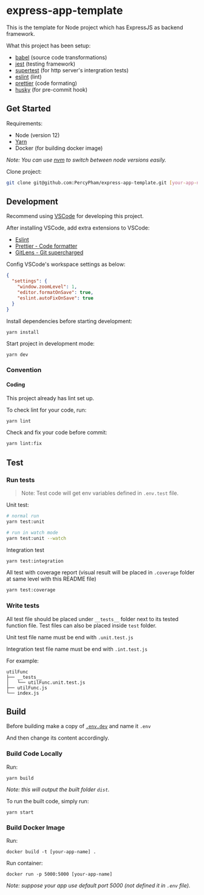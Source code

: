 # express-app-template

This is the template for Node project which has ExpressJS as backend framework.

What this project has been setup:

- [babel](https://babeljs.io/docs/en/) (source code transformations)
- [jest](https://jestjs.io/) (testing framework)
- [supertest](https://github.com/visionmedia/supertest) (for http server's intergration tests)
- [eslint](https://eslint.org) (lint)
- [prettier](https://prettier.io/) (code formating)
- [husky](https://github.com/typicode/husky#readme) (for pre-commit hook)

## Get Started

Requirements:

- Node (version 12)
- [Yarn](https://yarnpkg.com/lang/en/docs/install/#mac-stable)
- Docker (for building docker image)

_Note: You can use [nvm](https://github.com/nvm-sh/nvm) to switch between node versions easily._

Clone project:

```bash
git clone git@github.com:PercyPham/express-app-template.git [your-app-name]
```

## Development

Recommend using [VSCode](https://code.visualstudio.com/) for developing this project.

After installing VSCode, add extra extensions to VSCode:

- [Eslint](https://marketplace.visualstudio.com/items?itemName=dbaeumer.vscode-eslint)
- [Prettier - Code formatter](https://marketplace.visualstudio.com/items?itemName=esbenp.prettier-vscode)
- [GitLens - Git supercharged](https://marketplace.visualstudio.com/items?itemName=eamodio.gitlens)

Config VSCode's workspace settings as below:

```json
{
  "settings": {
    "window.zoomLevel": 1,
    "editor.formatOnSave": true,
    "eslint.autoFixOnSave": true
  }
}
```

Install dependencies before starting development:

```bash
yarn install
```

Start project in development mode:

```
yarn dev
```

### Convention

#### Coding

This project already has lint set up.

To check lint for your code, run:

```bash
yarn lint
```

Check and fix your code before commit:

```bash
yarn lint:fix
```

## Test

### Run tests

> Note: Test code will get env variables defined in `.env.test` file.

Unit test:

```bash
# normal run
yarn test:unit

# run in watch mode
yarn test:unit --watch
```

Integration test

```bash
yarn test:integration
```

All test with coverage report (visual result will be placed in `.coverage` folder at same level with this README file)

```bash
yarn test:coverage
```

### Write tests

All test file should be placed under `__tests__` folder next to its tested function file.
Test files can also be placed inside `test` folder.

Unit test file name must be end with `.unit.test.js`

Integration test file name must be end with `.int.test.js`

For example:

```
utilFunc
├── __tests__
│   └── utilFunc.unit.test.js
├── utilFunc.js
└── index.js
```

## Build

Before building make a copy of [`.env.dev`](./.env.dev) and name it `.env`

And then change its content accordingly.

### Build Code Locally

Run:

```
yarn build
```

_Note: this will output the built folder `dist`._

To run the built code, simply run:

```
yarn start
```

### Build Docker Image

Run:

```
docker build -t [your-app-name] .
```

Run container:

```
docker run -p 5000:5000 [your-app-name]
```

_Note: suppose your app use default port 5000 (not defined it in `.env` file)._
